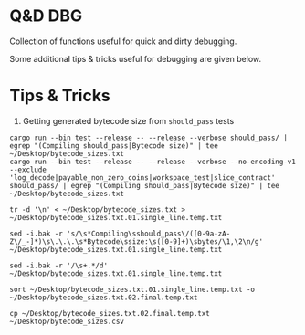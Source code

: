 # Q&D DBG

Collection of functions useful for quick and dirty debugging.

Some additional tips & tricks useful for debugging are given below.

# Tips & Tricks

1. Getting generated bytecode size from `should_pass` tests

```
cargo run --bin test --release -- --release --verbose should_pass/ | egrep "(Compiling should_pass|Bytecode size)" | tee ~/Desktop/bytecode_sizes.txt
cargo run --bin test --release -- --release --verbose --no-encoding-v1 --exclude 'log_decode|payable_non_zero_coins|workspace_test|slice_contract' should_pass/ | egrep "(Compiling should_pass|Bytecode size)" | tee ~/Desktop/bytecode_sizes.txt

tr -d '\n' < ~/Desktop/bytecode_sizes.txt > ~/Desktop/bytecode_sizes.txt.01.single_line.temp.txt

sed -i.bak -r 's/\s*Compiling\sshould_pass\/([0-9a-zA-Z\/_-]*)\s\.\.\.\s*Bytecode\ssize:\s([0-9]+)\sbytes/\1,\2\n/g' ~/Desktop/bytecode_sizes.txt.01.single_line.temp.txt

sed -i.bak -r '/\s+.*/d' ~/Desktop/bytecode_sizes.txt.01.single_line.temp.txt

sort ~/Desktop/bytecode_sizes.txt.01.single_line.temp.txt -o ~/Desktop/bytecode_sizes.txt.02.final.temp.txt

cp ~/Desktop/bytecode_sizes.txt.02.final.temp.txt ~/Desktop/bytecode_sizes.csv
```
